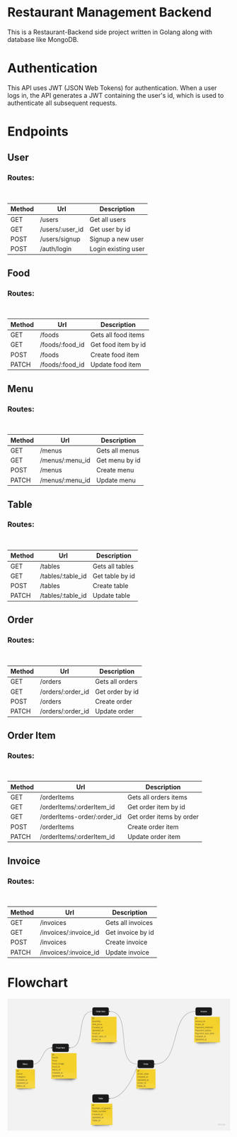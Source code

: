 # Restaurant Management Backend 

This is a Restaurant-Backend side project written in Golang along with
database like MongoDB.

# Authentication

This API uses JWT (JSON Web Tokens) for authentication. When a user logs in, the API generates a JWT containing the user's id, which is used to authenticate all subsequent requests. 

# Endpoints

## User

### Routes:

&nbsp;

| Method | Url                 | Description               |
| ------ | ------------------- | ------------------------- |
| GET   | /users       | Get all users       |
| GET   | /users/:user_id         | Get user by id              |
| POST   | /users/signup        | Signup a new user            |
| POST   | /auth/login | Login existing user |

## Food

### Routes:

&nbsp;

| Method | Url                      | Description       |
| ------ | ------------------------ | ----------------- |
| GET    | /foods     | Gets all food items |
| GET | /foods/:food_id                       | Get food item by id       |
| POST | /foods                        | Create food item       |
| PATCH  | /foods/:food_id   | Update food item     |


## Menu

### Routes:

&nbsp;

| Method | Url                      | Description       |
| ------ | ------------------------ | ----------------- |
| GET    | /menus                   | Gets all menus |
| GET    | /menus/:menu_id          | Get menu by id       |
| POST   | /menus                   | Create menu       |
| PATCH  | /menus/:menu_id   | Update menu     |

## Table

### Routes:

&nbsp;

| Method | Url                      | Description       |
| ------ | ------------------------ | ----------------- |
| GET    | /tables                   | Gets all tables |
| GET    | /tables/:table_id          | Get table by id       |
| POST   | /tables                   | Create table       |
| PATCH  | /tables/:table_id   | Update table     |

## Order

### Routes:

&nbsp;

| Method | Url                      | Description       |
| ------ | ------------------------ | ----------------- |
| GET    | /orders                   | Gets all orders |
| GET    | /orders/:order_id          | Get order by id       |
| POST   | /orders                   | Create order       |
| PATCH  | /orders/:order_id   | Update order     |

## Order Item

### Routes:

&nbsp;

| Method | Url                      | Description       |
| ------ | ------------------------ | ----------------- |
| GET    | /orderItems                   | Gets all orders items |
| GET    | /orderItems/:orderItem_id          | Get order item by id       |
| GET    | /orderItems-order/:order_id          | Get order items by order      |
| POST   | /orderItems                   | Create order item      |
| PATCH  | /orderItems/:orderItem_id   | Update order item    |

## Invoice

### Routes:

&nbsp;

| Method | Url                      | Description       |
| ------ | ------------------------ | ----------------- |
| GET    | /invoices                   | Gets all invoices |
| GET    | /invoices/:invoice_id  | Get invoice by id     |
| POST   | /invoices                   | Create invoice      |
| PATCH  | /invoices/:invoice_id   | Update invoice    |


# Flowchart



![Flowchart](restaurant.jpg)

&nbsp;

